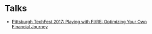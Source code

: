 # Talks
* [Pittsburgh TechFest 2017: Playing with FI/RE: Optimizing Your Own Financial Journey](playing-with-fire-optimizing-your-own-financial-journey/README.md)
